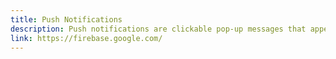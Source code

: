 ```yaml
---
title: Push Notifications
description: Push notifications are clickable pop-up messages that appear on your users' browsers irrespective of the device they're using or the browser they're on. They serve as a quick communication channel enabling companies to convey messages, offers, or other information to their customers.
link: https://firebase.google.com/
---
```

